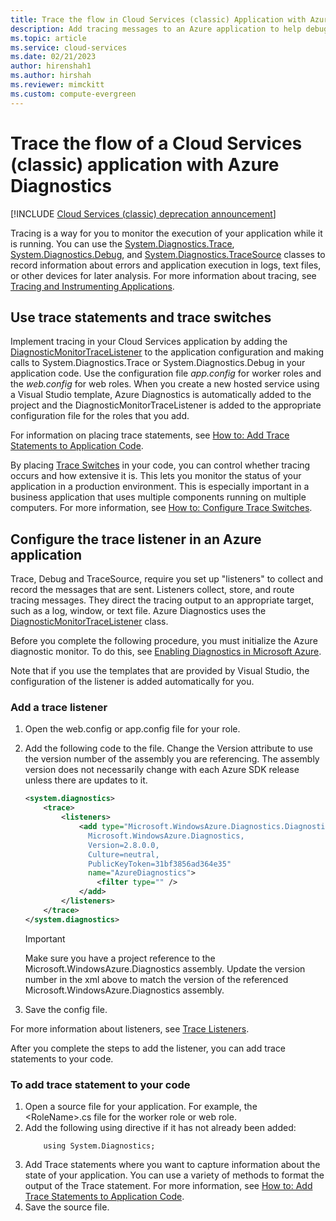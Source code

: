 ```yaml
---
title: Trace the flow in Cloud Services (classic) Application with Azure Diagnostics
description: Add tracing messages to an Azure application to help debugging, measuring performance, monitoring, traffic analysis, and more.
ms.topic: article
ms.service: cloud-services
ms.date: 02/21/2023
author: hirenshah1
ms.author: hirshah
ms.reviewer: mimckitt
ms.custom: compute-evergreen
---
```


# Trace the flow of a Cloud Services (classic) application with Azure Diagnostics

[!INCLUDE [Cloud Services (classic) deprecation announcement](includes/deprecation-announcement.md)]

Tracing is a way for you to monitor the execution of your application while it is running. You can use the [System.Diagnostics.Trace](/dotnet/api/system.diagnostics.trace), [System.Diagnostics.Debug](/dotnet/api/system.diagnostics.debug), and [System.Diagnostics.TraceSource](/dotnet/api/system.diagnostics.tracesource) classes to record information about errors and application execution in logs, text files, or other devices for later analysis. For more information about tracing, see [Tracing and Instrumenting Applications](/dotnet/framework/debug-trace-profile/tracing-and-instrumenting-applications).

## Use trace statements and trace switches
Implement tracing in your Cloud Services application by adding the [DiagnosticMonitorTraceListener](/previous-versions/azure/reference/ee758610(v=azure.100)) to the application configuration and making calls to System.Diagnostics.Trace or System.Diagnostics.Debug in your application code. Use the configuration file *app.config* for worker roles and the *web.config* for web roles. When you create a new hosted service using a Visual Studio template, Azure Diagnostics is automatically added to the project and the DiagnosticMonitorTraceListener is added to the appropriate configuration file for the roles that you add.

For information on placing trace statements, see [How to: Add Trace Statements to Application Code](/dotnet/framework/debug-trace-profile/how-to-add-trace-statements-to-application-code).

By placing [Trace Switches](/dotnet/framework/debug-trace-profile/trace-switches) in your code, you can control whether tracing occurs and how extensive it is. This lets you monitor the status of your application in a production environment. This is especially important in a business application that uses multiple components running on multiple computers. For more information, see [How to: Configure Trace Switches](/dotnet/framework/debug-trace-profile/how-to-create-initialize-and-configure-trace-switches).

## Configure the trace listener in an Azure application
Trace, Debug and TraceSource, require you set up "listeners" to collect and record the messages that are sent. Listeners collect, store, and route tracing messages. They direct the tracing output to an appropriate target, such as a log, window, or text file. Azure Diagnostics uses the [DiagnosticMonitorTraceListener](/previous-versions/azure/reference/ee758610(v=azure.100)) class.

Before you complete the following procedure, you must initialize the Azure diagnostic monitor. To do this, see [Enabling Diagnostics in Microsoft Azure](cloud-services-dotnet-diagnostics.md).

Note that if you use the templates that are provided by Visual Studio, the configuration of the listener is added automatically for you.

### Add a trace listener

1. Open the web.config or app.config file for your role.

2. Add the following code to the file. Change the Version attribute to use the version number of the assembly you are referencing. The assembly version does not necessarily change with each Azure SDK release unless there are updates to it.

   ```xml
   <system.diagnostics>
       <trace>
           <listeners>
               <add type="Microsoft.WindowsAzure.Diagnostics.DiagnosticMonitorTraceListener,
                 Microsoft.WindowsAzure.Diagnostics,
                 Version=2.8.0.0,
                 Culture=neutral,
                 PublicKeyToken=31bf3856ad364e35"
                 name="AzureDiagnostics">
                   <filter type="" />
               </add>
           </listeners>
       </trace>
   </system.diagnostics>
   ```

   > [!IMPORTANT]
   > Make sure you have a project reference to the Microsoft.WindowsAzure.Diagnostics assembly. Update the version number in the xml above to match the version of the referenced Microsoft.WindowsAzure.Diagnostics assembly.

3. Save the config file.

For more information about listeners, see [Trace Listeners](/dotnet/framework/debug-trace-profile/trace-listeners).

After you complete the steps to add the listener, you can add trace statements to your code.

### To add trace statement to your code
1. Open a source file for your application. For example, the \<RoleName>.cs file for the worker role or web role.
2. Add the following using directive if it has not already been added:
    ```
        using System.Diagnostics;
    ```
3. Add Trace statements where you want to capture information about the state of your application. You can use a variety of methods to format the output of the Trace statement. For more information, see [How to: Add Trace Statements to Application Code](/dotnet/framework/debug-trace-profile/how-to-add-trace-statements-to-application-code).
4. Save the source file.




